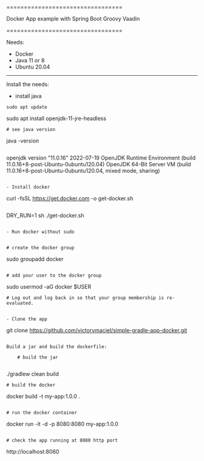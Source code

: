 =================================

 Docker App example with Spring Boot Groovy Vaadin
 
=================================

Needs:

- Docker 
- Java 11 or 8
- Ubuntu 20.04

-----
Install the needs:

- install java
```
sudo apt update
```
sudo apt install openjdk-11-jre-headless
```
# see java version
```
java -version
```
```
openjdk version "11.0.16" 2022-07-19
OpenJDK Runtime Environment (build 11.0.16+8-post-Ubuntu-0ubuntu120.04)
OpenJDK 64-Bit Server VM (build 11.0.16+8-post-Ubuntu-0ubuntu120.04, mixed mode, sharing)
```

- Install docker

```
curl -fsSL https://get.docker.com -o get-docker.sh
```
```
DRY_RUN=1 sh ./get-docker.sh
```

- Run docker without sudo


# create the docker group
```
sudo groupadd docker
```

# add your user to the docker group

```
sudo usermod -aG docker $USER
```
# Log out and log back in so that your group membership is re-evaluated.


- Clone the app

```
git clone https://github.com/victorvmaciel/simple-gradle-app-docker.git
```

Build a jar and build the dockerfile:

    # build the jar
    
```
./gradlew clean build

```
# build the docker 

```
docker build -t my-app:1.0.0 .
```

# run the docker container

```
docker run -it -d -p 8080:8080 my-app:1.0.0

```

# check the app running at 8080 http port

```
http://localhost:8080

```


